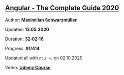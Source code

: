 
## [Angular - The Complete Guide 2020](https://coursehunter.net/course/udemy-angular-4-2-the-complete-guide)

Author: **Maximilian Schwarzmüller**

Updated: **13.05.2020**

Duration: **32:02:16**

Progress: **91/414**

Updated all with `ncu -u` on 02.10.2020

Video: **[Udemy Course](https://www.udemy.com/course/the-complete-guide-to-angular-2/)**
